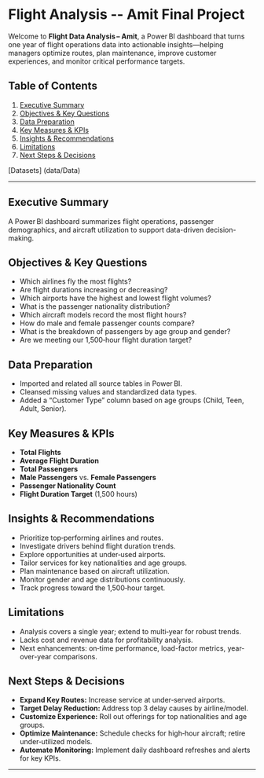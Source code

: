 # Flight Analysis -- Amit Final Project
Welcome to **Flight Data Analysis – Amit**, a Power BI dashboard that turns one year of flight operations data into actionable insights—helping managers optimize routes, plan maintenance, improve customer experiences, and monitor critical performance targets.

## Table of Contents
1. [Executive Summary](#executive-summary)
2. [Objectives & Key Questions](#objectives--key-questions)
3. [Data Preparation](#data-preparation)
4. [Key Measures & KPIs](#key-measures--kpis)
5. [Insights & Recommendations](#insights--recommendations)
6. [Limitations](#limitations)
7. [Next Steps & Decisions](#next-steps--decisions)


[Datasets] (data/Data)


---

## Executive Summary
A Power BI dashboard summarizes flight operations, passenger demographics, and aircraft utilization to support data-driven decision-making.

## Objectives & Key Questions
- Which airlines fly the most flights?  
- Are flight durations increasing or decreasing?  
- Which airports have the highest and lowest flight volumes?  
- What is the passenger nationality distribution?  
- Which aircraft models record the most flight hours?  
- How do male and female passenger counts compare?  
- What is the breakdown of passengers by age group and gender?  
- Are we meeting our 1,500‑hour flight duration target?

## Data Preparation
- Imported and related all source tables in Power BI.  
- Cleansed missing values and standardized data types.  
- Added a “Customer Type” column based on age groups (Child, Teen, Adult, Senior).

## Key Measures & KPIs
- **Total Flights**  
- **Average Flight Duration**  
- **Total Passengers**  
- **Male Passengers** vs. **Female Passengers**  
- **Passenger Nationality Count**  
- **Flight Duration Target** (1,500 hours)

## Insights & Recommendations
- Prioritize top‑performing airlines and routes.  
- Investigate drivers behind flight duration trends.  
- Explore opportunities at under‑used airports.  
- Tailor services for key nationalities and age groups.  
- Plan maintenance based on aircraft utilization.  
- Monitor gender and age distributions continuously.  
- Track progress toward the 1,500‑hour target.

## Limitations
- Analysis covers a single year; extend to multi‑year for robust trends.  
- Lacks cost and revenue data for profitability analysis.  
- Next enhancements: on‑time performance, load-factor metrics, year-over-year comparisons.

## Next Steps & Decisions
- **Expand Key Routes:** Increase service at under‑served airports.  
- **Target Delay Reduction:** Address top 3 delay causes by airline/model.  
- **Customize Experience:** Roll out offerings for top nationalities and age groups.  
- **Optimize Maintenance:** Schedule checks for high‑hour aircraft; retire under‑utilized models.  
- **Automate Monitoring:** Implement daily dashboard refreshes and alerts for key KPIs.

---

